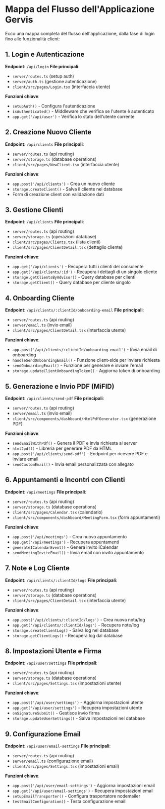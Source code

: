 # Mappa del Flusso dell'Applicazione Gervis

Ecco una mappa completa del flusso dell'applicazione, dalla fase di login fino alle funzionalità client:

## 1. Login e Autenticazione

**Endpoint**: `/api/login`
**File principali**: 
- `server/routes.ts` (setup auth)
- `server/auth.ts` (gestione autenticazione)
- `client/src/pages/Login.tsx` (interfaccia utente)

**Funzioni chiave**:
- `setupAuth()` - Configura l'autenticazione
- `isAuthenticated()` - Middleware che verifica se l'utente è autenticato
- `app.get('/api/user')` - Verifica lo stato dell'utente corrente

## 2. Creazione Nuovo Cliente

**Endpoint**: `/api/clients`
**File principali**:
- `server/routes.ts` (api routing)
- `server/storage.ts` (database operations)
- `client/src/pages/NewClient.tsx` (interfaccia utente)

**Funzioni chiave**:
- `app.post('/api/clients')` - Crea un nuovo cliente
- `storage.createClient()` - Salva il cliente nel database
- Form di creazione client con validazione dati

## 3. Gestione Clienti

**Endpoint**: `/api/clients`
**File principali**:
- `server/routes.ts` (api routing)
- `server/storage.ts` (operazioni database)
- `client/src/pages/Clients.tsx` (lista clienti)
- `client/src/pages/ClientDetail.tsx` (dettaglio cliente)

**Funzioni chiave**:
- `app.get('/api/clients')` - Recupera tutti i clienti del consulente
- `app.get('/api/clients/:id')` - Recupera i dettagli di un singolo cliente
- `storage.getClientsByAdvisor()` - Query database per clienti
- `storage.getClient()` - Query database per cliente singolo

## 4. Onboarding Cliente

**Endpoint**: `/api/clients/:clientId/onboarding-email`
**File principali**:
- `server/routes.ts` (api routing)
- `server/email.ts` (invio email)
- `client/src/pages/ClientDetail.tsx` (interfaccia utente)

**Funzioni chiave**:
- `app.post('/api/clients/:clientId/onboarding-email')` - Invia email di onboarding
- `handleSendOnboardingEmail()` - Funzione client-side per inviare richiesta
- `sendOnboardingEmail()` - Funzione per generare e inviare l'email
- `storage.updateClientOnboardingToken()` - Aggiorna token di onboarding

## 5. Generazione e Invio PDF (MiFID)

**Endpoint**: `/api/clients/send-pdf`
**File principali**:
- `server/routes.ts` (api routing)
- `server/email.ts` (invio email)
- `client/src/components/dashboard/HtmlPdfGenerator.tsx` (generazione PDF)

**Funzioni chiave**:
- `sendEmailWithPdf()` - Genera il PDF e invia richiesta al server
- `html2pdf()` - Libreria per generare PDF da HTML
- `app.post('/api/clients/send-pdf')` - Endpoint per ricevere PDF e inviare email
- `sendCustomEmail()` - Invia email personalizzata con allegato

## 6. Appuntamenti e Incontri con Clienti

**Endpoint**: `/api/meetings`
**File principali**:
- `server/routes.ts` (api routing)
- `server/storage.ts` (database operations)
- `client/src/pages/Calendar.tsx` (calendario)
- `client/src/components/dashboard/MeetingForm.tsx` (form appuntamenti)

**Funzioni chiave**:
- `app.post('/api/meetings')` - Crea nuovo appuntamento
- `app.get('/api/meetings')` - Recupera appuntamenti
- `generateICalendarEvent()` - Genera invito iCalendar
- `sendMeetingInviteEmail()` - Invia email con invito appuntamento

## 7. Note e Log Cliente

**Endpoint**: `/api/clients/:clientId/logs`
**File principali**:
- `server/routes.ts` (api routing)
- `server/storage.ts` (database operations)
- `client/src/pages/ClientDetail.tsx` (interfaccia utente)

**Funzioni chiave**:
- `app.post('/api/clients/:clientId/logs')` - Crea nuova nota/log
- `app.get('/api/clients/:clientId/logs')` - Recupera note/log
- `storage.createClientLog()` - Salva log nel database
- `storage.getClientLogs()` - Recupera log dal database

## 8. Impostazioni Utente e Firma

**Endpoint**: `/api/user/settings`
**File principali**:
- `server/routes.ts` (api routing)
- `server/storage.ts` (database operations)
- `client/src/pages/Settings.tsx` (impostazioni utente)

**Funzioni chiave**:
- `app.post('/api/user/settings')` - Aggiorna impostazioni utente
- `app.get('/api/user/settings')` - Recupera impostazioni utente
- `onSignatureSubmit()` - Gestisce invio firma
- `storage.updateUserSettings()` - Salva impostazioni nel database

## 9. Configurazione Email

**Endpoint**: `/api/user/email-settings`
**File principali**:
- `server/routes.ts` (api routing)
- `server/email.ts` (configurazione email)
- `client/src/pages/Settings.tsx` (impostazioni email)

**Funzioni chiave**:
- `app.post('/api/user/email-settings')` - Aggiorna impostazioni email
- `app.get('/api/user/email-settings')` - Recupera impostazioni email
- `setupEmailTransporter()` - Configura trasportatore nodemailer
- `testEmailConfiguration()` - Testa configurazione email 
